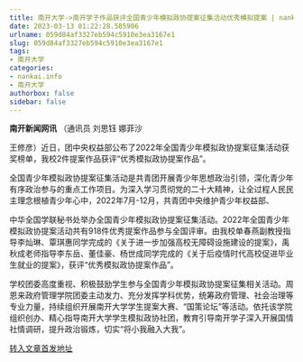```yaml
---
title: 南开大学->南开学子作品获评全国青少年模拟政协提案征集活动优秀模拟提案 | nankai.info
date: 2023-03-13 01:22:28.585906
urlname: 059d84af3327eb594c5910e3ea3167e1
slug: 059d84af3327eb594c5910e3ea3167e1
tags: 
- 南开大学
categories:
- nankai.info
- 南开大学
authorbox: false
sidebar: false
---
```

**南开新闻网讯** （通讯员 刘思钰 娜菲沙

王修彦）近日，团中央权益部公布了2022年全国青少年模拟政协提案征集活动获奖榜单，我校2件提案作品获评“优秀模拟政协提案作品”。

全国青少年模拟政协提案征集活动是共青团开展青少年思想政治引领，深化青少年有序政治参与的重点工作项目。为深入学习贯彻党的二十大精神，让全过程人民民主理念根植青少年心中，2022年7月-12月，共青团中央维护青少年权益部、
<!--more-->
中华全国学联秘书处举办全国青少年模拟政协提案征集活动。2022年全国青少年模拟政协提案活动共有918件优秀提案作品参与全国评审。由我校单春燕副教授指导李灿琳、覃琪惠同学完成的《关于进一步加强高校无障碍设施建设的提案》，禹秋成老师指导李东岳、董佳豪、杨世成同学完成的《关于后疫情时代高校促进毕业生就业的提案》，获评“优秀模拟政协提案作品”。

学校团委高度重视、积极鼓励学生参与全国青少年模拟政协提案征集相关活动。周恩来政府管理学院团委主动发力、充分发挥学科优势，统筹政府管理、社会治理等专业力量，持续组织开展南开大学学生提案大赛、“国策论坛”等活动。依托该学院组织创办、精心指导南开大学学生模拟政协社团，教育引导南开学子深入开展国情社情调研，提升政治锻炼，切实“将小我融入大我”。



[转入文章首发地址](http://news.nankai.edu.cn/ywsd/system/2023/03/09/030054724.shtml)